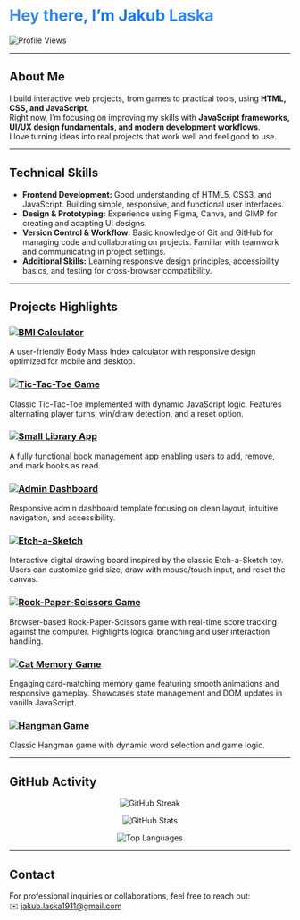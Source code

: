 # <span style="background:linear-gradient(90deg,#4a90e2,#0f74f1,#3a8dff); -webkit-background-clip:text; -webkit-text-fill-color:transparent;">Hey there, I’m Jakub Laska</span>

![Profile Views](https://komarev.com/ghpvc/?username=Jakub-Laska&color=0f74f1)

---

## About Me

I build interactive web projects, from games to practical tools, using **HTML, CSS, and JavaScript**.  
Right now, I’m focusing on improving my skills with **JavaScript frameworks, UI/UX design fundamentals, and modern development workflows**.  
I love turning ideas into real projects that work well and feel good to use.

---

## Technical Skills

- **Frontend Development:** Good understanding of HTML5, CSS3, and JavaScript. Building simple, responsive, and functional user interfaces.
- **Design & Prototyping:** Experience using Figma, Canva, and GIMP for creating and adapting UI designs.
- **Version Control & Workflow:** Basic knowledge of Git and GitHub for managing code and collaborating on projects. Familiar with teamwork and communicating in project settings.
- **Additional Skills:** Learning responsive design principles, accessibility basics, and testing for cross-browser compatibility.

---

## Projects Highlights

### [![BMI Calculator](https://img.shields.io/badge/BMI%20Calculator-%23007ACC?style=for-the-badge&logo=appveyor&logoColor=white)](https://github.com/Jakub-Laska/bmi-calculator)  
A user-friendly Body Mass Index calculator with responsive design optimized for mobile and desktop.

### [![Tic-Tac-Toe Game](https://img.shields.io/badge/Tic--Tac--Toe-%230073e6?style=for-the-badge&logo=gamepad&logoColor=white)](https://github.com/Jakub-Laska/tic-tac-toe)  
Classic Tic-Tac-Toe implemented with dynamic JavaScript logic. Features alternating player turns, win/draw detection, and a reset option.

### [![Small Library App](https://img.shields.io/badge/Small%20Library-%23005fc1?style=for-the-badge&logo=read-the-docs&logoColor=white)](https://github.com/Jakub-Laska/small-library-app)   
A fully functional book management app enabling users to add, remove, and mark books as read.

### [![Admin Dashboard](https://img.shields.io/badge/Admin%20Dashboard-%230064d8?style=for-the-badge&logo=visual-studio-code&logoColor=white)](https://github.com/Jakub-Laska/Project-Admin-Dashboard)  
Responsive admin dashboard template focusing on clean layout, intuitive navigation, and accessibility.

### [![Etch-a-Sketch](https://img.shields.io/badge/Etch--a--Sketch-%230061c4?style=for-the-badge&logo=pencil&logoColor=white)](https://github.com/Jakub-Laska/etch-a-sketch)  
Interactive digital drawing board inspired by the classic Etch-a-Sketch toy. Users can customize grid size, draw with mouse/touch input, and reset the canvas.

### [![Rock-Paper-Scissors Game](https://img.shields.io/badge/Rock-Paper-Scissors-%230063c9?style=for-the-badge&logo=rocketchat&logoColor=white)](https://github.com/Jakub-Laska/Rock-Paper-Scissors)  
Browser-based Rock-Paper-Scissors game with real-time score tracking against the computer. Highlights logical branching and user interaction handling.

### [![Cat Memory Game](https://img.shields.io/badge/Cat%20Memory%20Game-%230055ba?style=for-the-badge&logo=cat&logoColor=white)](https://github.com/Jakub-Laska/cat-game)   
Engaging card-matching memory game featuring smooth animations and responsive gameplay. Showcases state management and DOM updates in vanilla JavaScript.

### [![Hangman Game](https://img.shields.io/badge/Hangman%20Game-%230049a8?style=for-the-badge&logo=hangouts&logoColor=white)](https://github.com/Jakub-Laska/Hangman-game)  
Classic Hangman game with dynamic word selection and game logic.

---

## GitHub Activity

<p align="center">
  <img src="https://streak-stats.demolab.com?user=Jakub-Laska&theme=gradient&hide_border=true&border_radius=10&background=00000000&ring=a3d4ff&fire=91caff&currStreakLabel=ffffff&sideLabels=d0e9ff" alt="GitHub Streak"/>
</p>

<p align="center">
  <img src="https://github-readme-stats.vercel.app/api?username=Jakub-Laska&show_icons=true&theme=transparent&hide_border=true&bg_color=00000000&title_color=a3d4ff&text_color=ffffff&icon_color=d0e9ff&count_private=true" alt="GitHub Stats"/>
</p>

<p align="center">
  <img src="https://github-readme-stats.vercel.app/api/top-langs/?username=Jakub-Laska&layout=compact&theme=transparent&hide_border=true&bg_color=00000000&title_color=a3d4ff&text_color=ffffff" alt="Top Languages"/>
</p>

---

## Contact

For professional inquiries or collaborations, feel free to reach out:  
✉️ [jakub.laska1911@gmail.com](mailto:jakub.laska1911@gmail.com)
